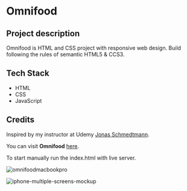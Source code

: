 # Omnifood

## Project description

Omnifood is HTML and CSS project with responsive web design. Build following the rules of semantic HTML5 & CCS3.

## Tech Stack
- HTML
- CSS
- JavaScript
  
## Credits
Inspired by my instructor at Udemy [Jonas Schmedtmann](https://github.com/jonasschmedtmann).

You can visit **Omnifood** [here](https://omnifood-ilian.netlify.app/).

To start manually run the index.html with live server.

![omnifoodmacbookpro](https://github.com/IlianCholpanov/Omnifood/assets/123170166/ee3806b6-7ce9-4b66-89ca-200c5037209a)

![iphone-multiple-screens-mockup](https://github.com/IlianCholpanov/Omnifood/assets/123170166/08a9ac97-6309-4e98-8a89-79ca10484c73)
